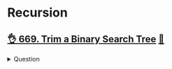 # Recursion

## [:ok_hand: 669. Trim a Binary Search Tree](https://leetcode.com/problems/trim-a-binary-search-tree/) [:dart:](trim_a_bst.h)

<details><summary markdown="span">Question</summary>

```markdown
Given the root of a binary search tree and the lowest and highest boundaries as low and high,
trim the tree so that all its elements lies in [low, high]

    3               3
    /\              /
   0  4    ==>     2
    \             /
     2            1
     /
     1
```
</details>